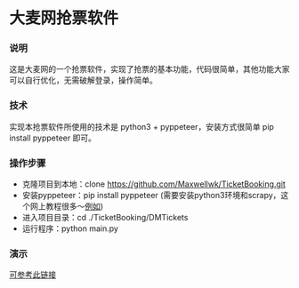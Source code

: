 大麦网抢票软件
=======
### 说明
这是大麦网的一个抢票软件，实现了抢票的基本功能，代码很简单，其他功能大家可以自行优化，无需破解登录，操作简单。
### 技术
实现本抢票软件所使用的技术是 python3 + pyppeteer，安装方式很简单 pip install pyppeteer 即可。
### 操作步骤
- 克隆项目到本地：clone https://github.com/Maxwellwk/TicketBooking.git
- 安装pyppeteer：pip install pyppeteer  (需要安装python3环境和scrapy，这个网上教程很多～[例如](https://blog.csdn.net/qq_26870933/article/details/81502484?ops_request_misc=%257B%2522request%255Fid%2522%253A%2522159853969719195162559293%2522%252C%2522scm%2522%253A%252220140713.130102334.pc%255Fblog.%2522%257D&request_id=159853969719195162559293&biz_id=0&utm_medium=distribute.pc_search_result.none-task-blog-2~blog~first_rank_v1~rank_blog_v1-3-81502484.pc_v1_rank_blog_v1&utm_term=scrapy&spm=1018.2118.3001.4187))
- 进入项目目录：cd ./TicketBooking/DMTickets
- 运行程序：python main.py
### 演示
[可参考此链接](https://mp.weixin.qq.com/s?__biz=MzIyNDk1NzU3MQ==&mid=2247484248&idx=1&sn=a3e3917776238fe9b24794effb0d6d20&chksm=e80646b4df71cfa2bd8dff4dfa148085283ae7f54afb7b4f28972088f1b2127904294e2bff30&token=2001591184&lang=zh_CN#rd)
